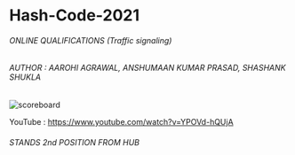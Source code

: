 # Hash-Code-2021
###### ONLINE QUALIFICATIONS (Traffic signaling)

###### AUTHOR : AAROHI AGRAWAL, ANSHUMAAN KUMAR PRASAD, SHASHANK SHUKLA

![scoreboard](https://user-images.githubusercontent.com/75872316/109227560-84417d80-77e6-11eb-8471-e34e935668b0.JPG)

YouTube : https://www.youtube.com/watch?v=YPOVd-hQUjA

###### STANDS 2nd POSITION FROM HUB
